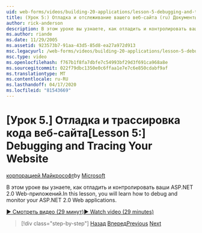 ```yaml
---
uid: web-forms/videos/building-20-applications/lesson-5-debugging-and-tracing-your-website
title: (Урок 5:) Отладка и отслеживание вашего веб-сайта (ru) Документы Майкрософт
author: rick-anderson
description: В этом уроке вы узнаете, как отладить и контролировать ваши ASP.NET 2.0 Web-приложений.
ms.author: riande
ms.date: 11/29/2005
ms.assetid: 923573b7-91aa-43d5-85d8-ea27a972d913
msc.legacyurl: /web-forms/videos/building-20-applications/lesson-5-debugging-and-tracing-your-website
msc.type: video
ms.openlocfilehash: f767b1f8fa7dbfe7c54993bf29d3f691ca968a8e
ms.sourcegitcommit: 022f79dbc1350e0c6ffaa1e7e7c6e850cdabf9af
ms.translationtype: MT
ms.contentlocale: ru-RU
ms.lasthandoff: 04/17/2020
ms.locfileid: "81543669"
---
```

# <a name="lesson-5-debugging-and-tracing-your-website"></a><span data-ttu-id="b0193-103">[Урок 5.] Отладка и трассировка кода веб-сайта</span><span class="sxs-lookup"><span data-stu-id="b0193-103">[Lesson 5:] Debugging and Tracing Your Website</span></span>

<span data-ttu-id="b0193-104">[корпорацией Майкрософт](https://github.com/microsoft)</span><span class="sxs-lookup"><span data-stu-id="b0193-104">by [Microsoft](https://github.com/microsoft)</span></span>

<span data-ttu-id="b0193-105">В этом уроке вы узнаете, как отладить и контролировать ваши ASP.NET 2.0 Web-приложений.</span><span class="sxs-lookup"><span data-stu-id="b0193-105">In this lesson, you will learn how to debug and monitor your ASP.NET 2.0 Web applications.</span></span>

[<span data-ttu-id="b0193-106">&#9654; Смотреть видео (29 минут)</span><span class="sxs-lookup"><span data-stu-id="b0193-106">&#9654; Watch video (29 minutes)</span></span>](https://channel9.msdn.com/Blogs/ASP-NET-Site-Videos/lesson-5-debugging-and-tracing-your-website)

> [!div class="step-by-step"]
> <span data-ttu-id="b0193-107">[Назад](lesson-4-understanding-web-application-state.md)
> [Вперед](lesson-6-working-with-stylesheets-and-master-pages.md)</span><span class="sxs-lookup"><span data-stu-id="b0193-107">[Previous](lesson-4-understanding-web-application-state.md)
[Next](lesson-6-working-with-stylesheets-and-master-pages.md)</span></span>
